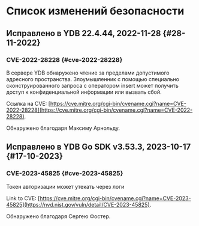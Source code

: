 # Список изменений безопасности

## Исправлено в YDB 22.4.44, 2022-11-28 {#28-11-2022}

### CVE-2022-28228 {#cve-2022-28228}

В сервере YDB обнаружено чтение за пределами допустимого адресного пространства. Злоумышленник с помощью специально сконструированного запроса с оператором insert может получить доступ к конфиденциальной информации или вызвать сбой.

Ссылка на CVE: [https://cve.mitre.org/cgi-bin/cvename.cgi?name=CVE-2022-28228](https://cve.mitre.org/cgi-bin/cvename.cgi?name=CVE-2022-28228).

Обнаружено благодаря Максиму Арнольду.

## Исправлено в YDB Go SDK v3.53.3, 2023-10-17 {#17-10-2023}

### CVE-2023-45825 {#cve-2023-45825}

Токен авторизации может утекать через логи

Link to CVE: [https://cve.mitre.org/cgi-bin/cvename.cgi?name=CVE-2023-45825](https://nvd.nist.gov/vuln/detail/CVE-2023-45825).

Обнаружено благодаря Сергею Фостер.
